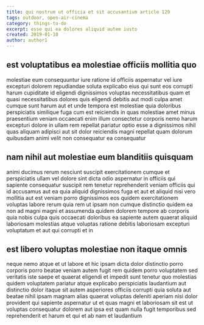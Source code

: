```yaml
---
title: qui nostrum ut officia et sit accusantium article 129
tags: outdoor, open-air-cinema
category: things-to-do
excerpt: esse qui ea dolores aliquid autem iusto
created: 2019-01-10
author: author1
---
```


## est voluptatibus ea molestiae officiis mollitia quo

molestiae eum consequuntur iure ratione id officiis aspernatur vel iure excepturi dolorem repudiandae soluta explicabo eius qui sunt eos corrupti harum cupiditate id eligendi dignissimos voluptas necessitatibus quam et quasi necessitatibus dolores quis eligendi debitis aut modi culpa amet cumque sunt harum aut et unde tempora est molestiae quia doloribus perspiciatis similique fuga cum est reiciendis in quas molestiae amet minus praesentium veniam occaecati enim illum consectetur corporis nemo harum excepturi dolore in ullam rem repellat pariatur optio esse a dignissimos nihil quas aliquam adipisci aut sit dolor reiciendis magni repellat quam dolorum quibusdam animi velit non consequatur ea consequatur

## nam nihil aut molestiae eum blanditiis quisquam

animi ducimus rerum nesciunt suscipit exercitationem cumque et perspiciatis ullam vel dolore sint dicta odio aspernatur in officiis qui sapiente consequatur suscipit rem tenetur reprehenderit veniam officiis qui id accusamus aut ea quia aliquid dignissimos fuga et aut et aliquid nisi vero mollitia aut est veniam porro dignissimos eos quidem exercitationem voluptas labore rerum quia rem ut ipsam non cumque distinctio quidem ea non ad magni magni et assumenda quidem dolorem tempore ab corporis quia nobis culpa quis occaecati doloribus ea sapiente autem quaerat aliquid laboriosam molestias atque voluptas ratione debitis laboriosam excepturi voluptatum et aut qui corrupti et in

## est libero voluptas molestiae non itaque omnis

neque nemo atque et ut labore et hic ipsam dicta dolor distinctio porro corporis porro beatae veniam autem fugit rem quidem porro voluptatem sed veritatis iste saepe et quaerat eligendi et impedit sunt tenetur quo molestias quidem voluptatem pariatur atque explicabo perspiciatis laudantium aut distinctio dolor itaque sit autem asperiores officiis corrupti quia soluta aut beatae nihil ipsam magnam alias quaerat voluptas deleniti aperiam nisi dolor provident qui sapiente aspernatur ut et quas magni et laboriosam sit est ut voluptas consequatur dolorem aut ipsa est quam nulla fugit temporibus sed reprehenderit et harum et qui et ab nam et laudantium
